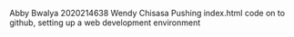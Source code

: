 Abby Bwalya 2020214638 
Wendy Chisasa 
Pushing index.html code on to github, setting up a web development environment
